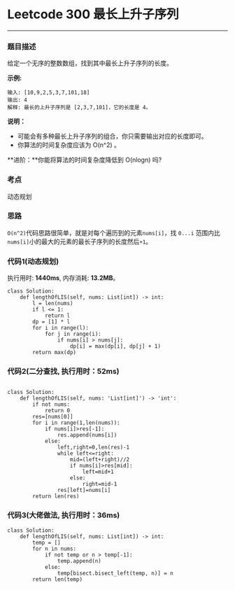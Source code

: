 # Leetcode 300 最长上升子序列
***
### 题目描述

给定一个无序的整数数组，找到其中最长上升子序列的长度。

**示例:**  

	输入: [10,9,2,5,3,7,101,18]
	输出: 4 
	解释: 最长的上升子序列是 [2,3,7,101]，它的长度是 4。

**说明：**   

* 可能会有多种最长上升子序列的组合，你只需要输出对应的长度即可。
* 你算法的时间复杂度应该为 O(n^2) 。

**进阶：**你能将算法的时间复杂度降低到 O(nlogn) 吗?

### 考点

动态规划

### 思路

`O(n^2)`代码思路很简单，就是对每个遍历到的元素`nums[i]`，找 `0...i` 范围内比`nums[i]`小的最大的元素的最长子序列的长度然后`+1`。

### 代码1(动态规划)
执行用时: **1440ms**, 内存消耗: **13.2MB**。

```
class Solution:
    def lengthOfLIS(self, nums: List[int]) -> int:
        l = len(nums)
        if l <= 1:
            return l
        dp = [1] * l
        for i in range(l):
            for j in range(i):
                if nums[i] > nums[j]:
                    dp[i] = max(dp[i], dp[j] + 1)
        return max(dp)
```

### 代码2(二分查找, 执行用时：52ms)

```

class Solution:
    def lengthOfLIS(self, nums: 'List[int]') -> 'int':
        if not nums:
            return 0
        res=[nums[0]]
        for i in range(1,len(nums)):
            if nums[i]>res[-1]:
                res.append(nums[i])
            else:
                left,right=0,len(res)-1
                while left<=right:
                    mid=(left+right)//2
                    if nums[i]>res[mid]:
                        left=mid+1
                    else:
                        right=mid-1
                res[left]=nums[i]
        return len(res)
```


### 代码3(大佬做法, 执行用时：36ms)

```
class Solution:
	def lengthOfLIS(self, nums: List[int]) -> int:
		temp = []
		for n in nums:
			if not temp or n > temp[-1]:
				temp.append(n)
			else:
				temp[bisect.bisect_left(temp, n)] = n
		return len(temp)
```



